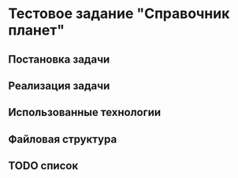 Тестовое задание "Справочник планет"
===============

Постановка задачи
------------------------------------

Реализация задачи
------------------------------------

Использованные технологии
------------------------------------

Файловая структура
------------------------------------

TODO список
------------------------------------ 
